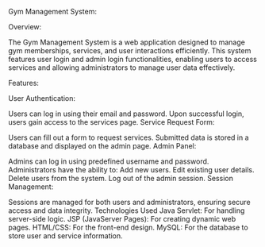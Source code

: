 

Gym Management System:

Overview:

The Gym Management System is a web application designed to manage gym memberships, services, and user interactions efficiently. This system features user login and admin login functionalities, enabling users to access services and allowing administrators to manage user data effectively.

Features:

User Authentication:

Users can log in using their email and password.
Upon successful login, users gain access to the services page.
Service Request Form:

Users can fill out a form to request services.
Submitted data is stored in a database and displayed on the admin page.
Admin Panel:

Admins can log in using predefined username and password.
Administrators have the ability to:
Add new users.
Edit existing user details.
Delete users from the system.
Log out of the admin session.
Session Management:

Sessions are managed for both users and administrators, ensuring secure access and data integrity.
Technologies Used
Java Servlet: For handling server-side logic.
JSP (JavaServer Pages): For creating dynamic web pages.
HTML/CSS: For the front-end design.
MySQL: For the database to store user and service information.
